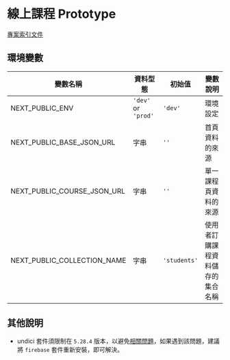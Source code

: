 # 線上課程 Prototype
[專案索引文件](https://paper.dropbox.com/doc/prototype-epi2CTVaPzDuNkkTrHoQO)

## 環境變數
| 變數名稱 | 資料型態 | 初始值 | 變數說明 |
| ------ | ------ | ------ | ------ |
| NEXT_PUBLIC_ENV | `'dev'` or `'prod'` | `'dev'` | 環境設定 |
| NEXT_PUBLIC_BASE_JSON_URL | 字串 | `''` | 首頁資料的來源 |
| NEXT_PUBLIC_COURSE_JSON_URL | 字串 | `''` | 單一課程頁資料的來源 |
| NEXT_PUBLIC_COLLECTION_NAME | 字串 | `'students'` | 使用者訂購課程資料儲存的集合名稱 |


## 其他說明
* undici 套件須限制在 `5.28.4` 版本，以避免[相關問題](https://github.com/nodejs/undici/discussions/3010#discussioncomment-9581353)，如果遇到該問題，建議將 `firebase` 套件重新安裝，即可解決。